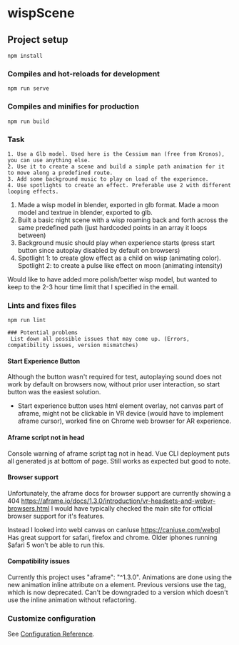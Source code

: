 # wispScene

## Project setup
```
npm install
```

### Compiles and hot-reloads for development
```
npm run serve
```

### Compiles and minifies for production
```
npm run build
```

### Task
```
1. Use a Glb model. Used here is the Cessium man (free from Kronos), you can use anything else.
2. Use it to create a scene and build a simple path animation for it to move along a predefined route.
3. Add some background music to play on load of the experience.
4. Use spotlights to create an effect. Preferable use 2 with different looping effects.
```
1. Made a wisp model in blender, exported in glb format. Made a moon model and textrue in blender, exported to glb.
2. Built a basic night scene with a wisp roaming back and forth across the same predefined path (just hardcoded points in an array it loops between)
3. Background music should play when experience starts (press start button since autoplay disabled by default on browsers)
4. Spotlight 1: to create glow effect as a child on wisp (animating color).
   Spotlight 2: to create a pulse like effect on moon (animating intensity)

Would like to have added more polish/better wisp model, but wanted to keep to the 2-3 hour time limit that I specified in the email.

### Lints and fixes files
```
npm run lint

### Potential problems
 List down all possible issues that may come up. (Errors, compatibility issues, version mismatches)
```

#### Start Experience Button
Although the button wasn't required for test, autoplaying sound does not work by default on browsers now, without prior user interaction, so start button was the easiest solution.

- Start experience button uses html element overlay, not canvas part of aframe, might not be clickable in VR device (would have to implement aframe cursor), worked fine on Chrome web browser for AR experience.

#### Aframe script not in head
Console warning of aframe script tag not in head. Vue CLI deployment puts all generated js at bottom of page. Still works as expected but good to note.

#### Browser support
Unfortunately, the aframe docs for browser support are currently showing a 404 https://aframe.io/docs/1.3.0/introduction/vr-headsets-and-webvr-browsers.html
I would have typically checked the main site for official browser support for it's features.

Instead I looked into webl canvas on canIuse https://caniuse.com/webgl
Has great support for safari, firefox and chrome. Older iphones running Safari 5 won't be able to run this.

#### Compatibility issues
Currently this project uses  "aframe": "^1.3.0". Animations are done using the new animation inline attribute on a element. Previous versions use the <a-animation> tag, which is now deprecated. Can't be downgraded to a version which doesn't use the inline animation without refactoring.

### Customize configuration
See [Configuration Reference](https://cli.vuejs.org/config/).
